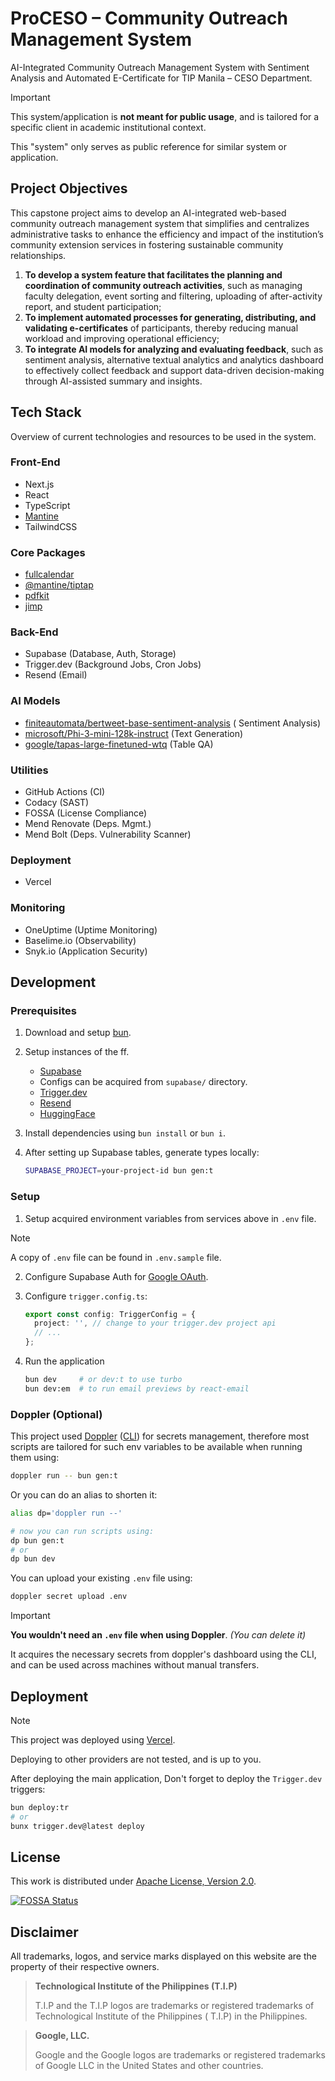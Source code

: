 # ProCESO – Community Outreach Management System

AI-Integrated Community Outreach Management System with Sentiment Analysis and Automated E-Certificate for TIP
Manila – CESO Department.

> [!IMPORTANT]
> This system/application is **not meant for public usage**, and is tailored for a specific client in academic
> institutional context.
>
> This "system" only serves as public reference for similar system or application.

## Project Objectives

This capstone project aims to develop an AI-integrated web-based community outreach management system that simplifies
and centralizes administrative tasks to enhance the efficiency and impact of the institution’s community extension
services in fostering sustainable community relationships.

1. **To develop a system feature that facilitates the planning and coordination of community outreach activities**, such
   as managing faculty delegation, event sorting and filtering, uploading of after-activity report, and student
   participation;
2. **To implement automated processes for generating, distributing, and validating e-certificates** of participants,
   thereby reducing manual workload and improving operational efficiency;
3. **To integrate AI models for analyzing and evaluating feedback**, such as sentiment analysis, alternative textual
   analytics and analytics dashboard to effectively collect feedback and support data-driven decision-making through
   AI-assisted summary and insights.

## Tech Stack

Overview of current technologies and resources to be used in the system.

### Front-End

- Next.js
- React
- TypeScript
- [Mantine](https://mantine.dev/)
- TailwindCSS

### Core Packages

- [fullcalendar](https://www.npmjs.com/package/fullcalendar)
- [@mantine/tiptap](https://mantine.dev/x/tiptap/)
- [pdfkit](https://pdfkit.org/)
- [jimp](https://www.npmjs.com/package/jimp)

### Back-End

- Supabase (Database, Auth, Storage)
- Trigger.dev (Background Jobs, Cron Jobs)
- Resend (Email)

### AI Models

- [finiteautomata/bertweet-base-sentiment-analysis](https://huggingface.co/finiteautomata/bertweet-base-sentiment-analysis) (
  Sentiment Analysis)
- [microsoft/Phi-3-mini-128k-instruct](https://huggingface.co/microsoft/Phi-3-mini-128k-instruct) (Text Generation)
- [google/tapas-large-finetuned-wtq](https://huggingface.co/google/tapas-large-finetuned-wtq) (Table QA)

### Utilities

- GitHub Actions (CI)
- Codacy (SAST)
- FOSSA (License Compliance)
- Mend Renovate (Deps. Mgmt.)
- Mend Bolt (Deps. Vulnerability Scanner)

### Deployment

- Vercel

### Monitoring

- OneUptime (Uptime Monitoring)
- Baselime.io (Observability)
- Snyk.io (Application Security)

## Development

### Prerequisites

1. Download and setup [bun](https://bun.sh).

2. Setup instances of the ff.

   - [Supabase](https://database.new)
   - Configs can be acquired from `supabase/` directory.
   - [Trigger.dev](https://cloud.trigger.dev/)
   - [Resend](https://resend.com/login)
   - [HuggingFace](https://huggingface.co/)

3. Install dependencies using `bun install` or `bun i`.

4. After setting up Supabase tables, generate types locally:

   ```sh
   SUPABASE_PROJECT=your-project-id bun gen:t
   ```

### Setup

1. Setup acquired environment variables from services above in `.env` file.

> [!NOTE]
> A copy of `.env` file can be found in `.env.sample` file.

2. Configure Supabase Auth for [Google OAuth](https://supabase.com/docs/guides/auth/social-login/auth-google).

3. Configure `trigger.config.ts`:

   ```ts
   export const config: TriggerConfig = {
     project: '', // change to your trigger.dev project api
     // ...
   };
   ```

4. Run the application

   ```sh
   bun dev     # or dev:t to use turbo
   bun dev:em  # to run email previews by react-email
   ```

### Doppler (Optional)

This project used [Doppler](https://doppler.com) ([CLI](https://docs.doppler.com/docs/install-cli))
for secrets management, therefore most scripts are
tailored for such env variables to be available when
running them using:

```sh
doppler run -- bun gen:t
```

Or you can do an alias to shorten it:

```sh
alias dp='doppler run --'

# now you can run scripts using:
dp bun gen:t
# or
dp bun dev
```

You can upload your existing `.env` file using:

```sh
doppler secret upload .env
```

> [!IMPORTANT]
>
> **You wouldn't need an `.env` file when using Doppler**.
> _(You can delete it)_
>
> It acquires the necessary secrets from doppler's dashboard
> using the CLI, and can be used across machines without manual transfers.

## Deployment

> [!NOTE]
> This project was deployed using [Vercel](https://vercel.com).
>
> Deploying to other providers are not tested, and is up to you.

After deploying the main application,
Don't forget to deploy the `Trigger.dev` triggers:

```sh
bun deploy:tr
# or
bunx trigger.dev@latest deploy
```

## License

This work is distributed under [Apache License, Version 2.0](https://opensource.org/license/apache-2-0).

[![FOSSA Status](https://app.fossa.com/api/projects/custom%2B26392%2Fgithub.com%2Fjhdcruz%2FProCESO.svg?type=large&issueType=license)](https://app.fossa.com/projects/custom%2B26392%2Fgithub.com%2Fjhdcruz%2FProCESO?ref=badge_large&issueType=license)

## Disclaimer

All trademarks, logos, and service marks displayed on this website are the property of their respective owners.

> **Technological Institute of the Philippines (T.I.P)**
>
> T.I.P and the T.I.P logos are trademarks or registered trademarks of Technological Institute of the Philippines (
> T.I.P) in the Philippines.

> **Google, LLC.**
>
> Google and the Google logos are trademarks or registered trademarks of Google LLC in the United States and other countries.
